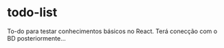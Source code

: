 # todo-list
To-do para testar conhecimentos básicos no React. Terá conecção com o BD posteriormente...
